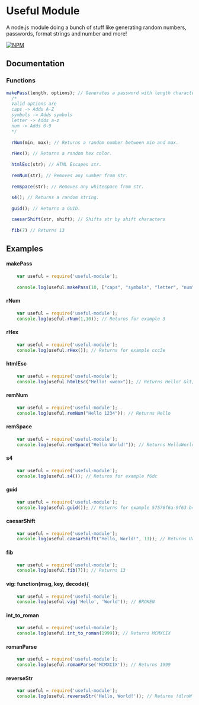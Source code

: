 # Useful Module
A node.js module doing a bunch of stuff like generating random numbers, passwords, format strings and number and more!

[![NPM](https://nodei.co/npm/useful-module.png?downloads=true&downloadRank=true&stars=true)](https://nodei.co/npm/useful-module/)

## Documentation

### Functions

```javascript
makePass(length, options); // Generates a password with length characters. Options is a array.
  /*
  Valid options are
  caps -> Adds A-Z
  symbols -> Adds symbols
  letter -> Adds a-z
  num -> Adds 0-9
  */
  
  rNum(min, max); // Returns a random number between min and max.
  
  rHex(); // Returns a random hex color. 
  
  htmlEsc(str); // HTML Escapes str.
  
  remNum(str); // Removes any number from str.
  
  remSpace(str); // Removes any whitespace from str.
  
  s4(); // Returns a random string.
  
  guid(); // Returns a GUID.

  caesarShift(str, shift); // Shifts str by shift characters
  
  fib(7) // Returns 13
```

## Examples

#### makePass

```javascript
	var useful = require('useful-module');
    
    console.log(useful.makePass(10, ["caps", "symbols", "letter", "num"])); // Returns for example nT$#d9">*c
```

#### rNum

```javascript
	var useful = require('useful-module');
    console.log(useful.rNum(1,10)); // Returns for example 3
```

#### rHex

```javascript
	var useful = require('useful-module');
    console.log(useful.rHex()); // Returns for example ccc3e
```

#### htmlEsc

```javascript
	var useful = require('useful-module');
	console.log(useful.htmlEsc("Hello! <woo>")); // Returns Hello! &lt;woo&gt;
```

#### remNum

```javascript
	var useful = require('useful-module');
    console.log(useful.remNum("Hello 1234")); // Returns Hello
```

#### remSpace

```javascript
	var useful = require('useful-module');
    console.log(useful.remSpace("Hello World!")); // Returns HelloWorld!
```

#### s4

```javascript
	var useful = require('useful-module');
    console.log(useful.s4()); // Returns for example f6dc
```

#### guid

```javascript
	var useful = require('useful-module');
    console.log(useful.guid()); // Returns for example 57576f6a-9f63-b44b-d007-35ebb15d115b
```

#### caesarShift

```javascript
	var useful = require('useful-module');
	console.log(useful.caesarShift("Hello, World!", 13)); // Returns Uryyb, Jbeyq!
```

#### fib

```javascript
    var useful = require('useful-module');
    console.log(useful.fib(7)); // Returns 13
```

####  vig: function(msg, key, decode){

```javascript
	var useful = require('useful-module');
	console.log(useful.vig('Hello', 'World')); // BROKEN
```

#### int_to_roman

```javascript
	var useful = require('useful-module');
	console.log(useful.int_to_roman(1999)); // Returns MCMXCIX
```

#### romanParse

```javascript
	var useful = require('useful-module');
	console.log(useful.romanParse('MCMXCIX')); // Returns 1999
```

#### reverseStr

```javascript
	var useful = require('useful-module');
	console.log(useful.reverseStr('Hello, World!')); // Returns !dlroW ,olleH
```
